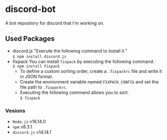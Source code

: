 # discord-bot

A bot repository for discord that I'm working on.

## Used Packages

- discord.js
  "Execute the following command to install it."
  <br>`$ npm install discord.js`
- fixpack
  You can install `fixpack` by executing the following command.
  <br>`$ npm install fixpack`
  - To define a custom sorting order, create a `.fixpackrc` file and write it in JSON format.
  - Create the environment variable named `FIXPACK_CONFIG` and set the file path to `.fixpackrc`.
  - Executing the following command allows you to sort.
    <br>`$ fixpack`

### Vesions

- `Node.js` v16.14.0
- `npm` v8.3.1
- `discord.js` v14.14.1
